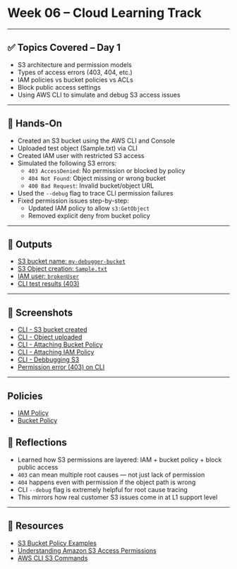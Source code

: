 # Week 06 – Cloud Learning Track

---

## ✅ Topics Covered – Day 1

- S3 architecture and permission models
- Types of access errors (403, 404, etc.)
- IAM policies vs bucket policies vs ACLs
- Block public access settings
- Using AWS CLI to simulate and debug S3 access issues

---

## 🧪 Hands-On

- Created an S3 bucket using the AWS CLI and Console
- Uploaded test object (Sample.txt) via CLI
- Created IAM user with restricted S3 access
- Simulated the following S3 errors:
  - `403 AccessDenied`: No permission or blocked by policy
  - `404 Not Found`: Object missing or wrong bucket
  - `400 Bad Request`: Invalid bucket/object URL
- Used the `--debug` flag to trace CLI permission failures
- Fixed permission issues step-by-step:
  - Updated IAM policy to allow `s3:GetObject`
  - Removed explicit deny from bucket policy

---

## 📁 Outputs

- [S3 bucket name: `my-debugger-bucket`](./Outputs/S3%20creation.png)
- [S3 Object creation: `Sample.txt`](./Outputs/S3OjectUploaded.png)
- [IAM user: `brokenUser`](./Outputs/IAM%20user.png)
- [CLI test results (403)](./Screenshots/CLI%20-%20%20S3%20Error%20Message.png)

---

## 📸 Screenshots

- [CLI - S3 bucket created](./Screenshots/CLI%20-S3.png)
- [CLI - Object uploaded](./Screenshots/CLI%20-%20Uploading_file.png)
- [CLI - Attaching Bucket Policy](./Screenshots/CLI%20-%20Attaching%20Bucket%20Policy.png)
- [CLI - Attaching IAM Policy](./Screenshots/CLI%20-%20Attaching%20Iam%20Policy.png)
- [CLI - Debbugging S3](./Screenshots/CLI%20-%20Debugging%20S3.png)
- [Permission error (403) on CLI](./Screenshots/CLI%20-%20BucketPolicyRestriction.png)

---

## Policies

- [IAM Policy](./Scripts/policy.json)
- [Bucket Policy](./Scripts/S3ReadOnlyPolicy.json)

## 🧠 Reflections

- Learned how S3 permissions are layered: IAM + bucket policy + block public access
- `403` can mean multiple root causes — not just lack of permission
- `404` happens even with permission if the object path is wrong
- CLI `--debug` flag is extremely helpful for root cause tracing
- This mirrors how real customer S3 issues come in at L1 support level

---

## 🔗 Resources

- [S3 Bucket Policy Examples](https://docs.aws.amazon.com/AmazonS3/latest/userguide/example-bucket-policies.html)
- [Understanding Amazon S3 Access Permissions](https://docs.aws.amazon.com/AmazonS3/latest/userguide/using-with-s3-actions.html)
- [AWS CLI S3 Commands](https://docs.aws.amazon.com/cli/latest/reference/s3/)
